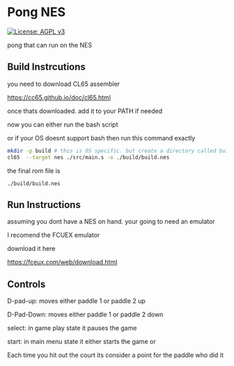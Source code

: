 # Pong NES

[![License: AGPL v3](https://img.shields.io/badge/License-AGPL_v3-blue.svg)](https://www.gnu.org/licenses/agpl-3.0)

pong that can run on the NES  

## Build Instrcutions

you need to download CL65 assembler

https://cc65.github.io/doc/cl65.html

once thats downloaded. add it to your PATH if needed

now you can either run the bash script 

or if your OS doesnt support bash then run this command exactly

```sh
mkdir -p build # this is OS specific. but create a directory called build 
cl65  --target nes ./src/main.s -o ./build/build.nes

```
the final rom file is

``./build/build.nes``


## Run Instructions

assuming you dont have a NES on hand. your going to need an emulator

I recomend the FCUEX emulator

download it here

https://fceux.com/web/download.html


## Controls

D-pad-up: moves either paddle 1 or paddle 2 up

D-Pad-Down: moves either paddle 1 or paddle 2 down

select: in game play state it pauses the game

start: in main menu state it either starts the game or 

Each time you hit out the court its consider a point for the paddle who did it
